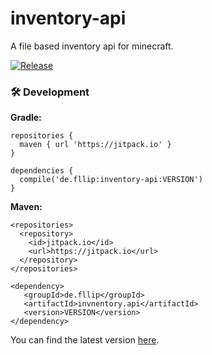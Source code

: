# inventory-api
A file based inventory api for minecraft.

[![Release](https://jitpack.io/v/FllipEis/inventory-api.svg)](https://jitpack.io/#FllipEis/inventory-api)


### 🛠  Development

**Gradle:**

	

	repositories {  
	  maven { url 'https://jitpack.io' }  
	}

    dependencies {  
	  compile('de.fllip:inventory-api:VERSION')  
	}

**Maven:**

	

	
	<repositories>
	  <repository>
	    <id>jitpack.io</id>
		<url>https://jitpack.io</url>
	  </repository>
	</repositories>

	<dependency>
	   <groupId>de.fllip</groupId>
	   <artifactId>invnentory.api</artifactId>
	   <version>VERSION</version>
	</dependency>
You can find the latest version [here](https://jitpack.io/#FllipEis/inventory-api).
